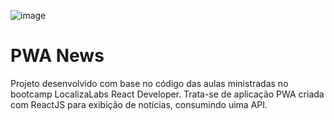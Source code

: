 ![image](https://user-images.githubusercontent.com/80171172/129827623-a91f4b44-24ce-4e38-914f-6be367ba0442.png)


# PWA News

Projeto desenvolvido com base no código das aulas ministradas no bootcamp LocalizaLabs React Developer.
Trata-se de aplicação PWA criada com ReactJS para exibição de notícias, consumindo uima API.
